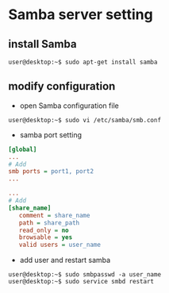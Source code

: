 # Samba server setting
## install Samba
```console
user@desktop:~$ sudo apt-get install samba
```

## modify configuration
* open Samba configuration file
```console
user@desktop:~$ sudo vi /etc/samba/smb.conf
```

* samba port setting
```ini
[global]
...
# Add
smb ports = port1, port2
...

...
# Add
[share_name]
   comment = share_name
   path = share_path
   read_only = no
   browsable = yes
   valid users = user_name
```

* add user and restart samba
```console
user@desktop:~$ sudo smbpasswd -a user_name
user@desktop:~$ sudo service smbd restart
```
